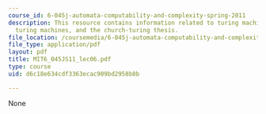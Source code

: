 ```yaml
---
course_id: 6-045j-automata-computability-and-complexity-spring-2011
description: This resource contains information related to turing machines, universal
  turing machines, and the church-turing thesis.
file_location: /coursemedia/6-045j-automata-computability-and-complexity-spring-2011/d6c18e634cdf3363ecac909bd2958b8b_MIT6_045JS11_lec06.pdf
file_type: application/pdf
layout: pdf
title: MIT6_045JS11_lec06.pdf
type: course
uid: d6c18e634cdf3363ecac909bd2958b8b

---
```

None